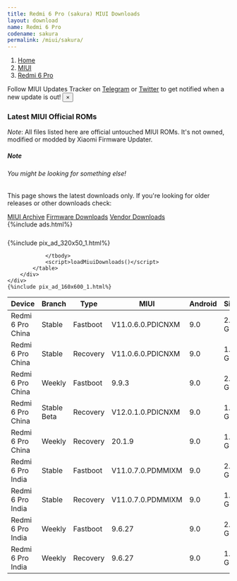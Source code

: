 ```yaml
---
title: Redmi 6 Pro (sakura) MIUI Downloads
layout: download
name: Redmi 6 Pro
codename: sakura
permalink: /miui/sakura/
---
```

<nav aria-label="breadcrumb">
    <ol class="breadcrumb">
        <li class="breadcrumb-item"><a href="/">Home</a></li>
        <li class="breadcrumb-item"><a href="/miui/">MIUI</a></li>
        <li class="breadcrumb-item active" aria-current="page"><a href="/miui/sakura/">Redmi 6 Pro</a></li>
    </ol>
</nav>
<div class="alert alert-primary alert-dismissible fade show" role="alert">
    Follow MIUI Updates Tracker on <a href="https://t.me/MIUIUpdatesTracker" class="alert-link">Telegram</a>
     or <a href="https://twitter.com/MiFwUpdater" class="alert-link">Twitter</a> to get notified when a new update is out!
    <button type="button" class="close" data-dismiss="alert" aria-label="Close">
        <span aria-hidden="true">&times;</span>
    </button>
</div>

### Latest MIUI Official ROMs
*Note*: All files listed here are official untouched MIUI ROMs. It's not owned, modified or modded by Xiaomi Firmware Updater.
<div class="card">
  <div class="card-body">
    <h5 class="card-title">Note</h5>
    <h6 class="card-subtitle mb-2 text-muted">You might be looking for something else!</h6>
    <p class="card-text">This page shows the latest downloads only.
     If you're looking for older releases or other downloads check:</p>
    <a href="/archive/miui/sakura/" class="card-link">MIUI Archive</a>
    <a href="/firmware/sakura/" class="card-link">Firmware Downloads</a>
    <a href="/vendor/sakura/" class="card-link">Vendor Downloads</a>
  </div>
</div>
{%include ads.html%}
<div class="row justify-content-center">
    <div class="col-10">
        <div class="table-responsive-md" style="margin-top: 25px;">
            {%include pix_ad_320x50_1.html%}
            <table id="miui" class="display dt-responsive nowrap compact table table-striped table-hover table-sm">
                <thead class="thead-dark">
                    <tr>
                        <th data-ref="device">Device</th>
                        <th data-ref="branch">Branch</th>
                        <th data-ref="type">Type</th>
                        <th data-ref="miui">MIUI</th>
                        <th data-ref="android">Android</th>
                        <th data-ref="size">Size</th>
                        <th data-ref="size">Date</th>
                        <th data-ref="link">Link</th>
                    </tr>
                </thead>
                <tbody>
                <tr><td>Redmi 6 Pro China</td><td>Stable</td><td>Fastboot</td><td>V11.0.6.0.PDICNXM</td><td>9.0</td><td>2.3 GB</td><td>2020-06-15</td><td><a href="/miui/sakura/stable/V11.0.6.0.PDICNXM/">Download</a></td></tr>
<tr><td>Redmi 6 Pro China</td><td>Stable</td><td>Recovery</td><td>V11.0.6.0.PDICNXM</td><td>9.0</td><td>1.9 GB</td><td>2020-06-22</td><td><a href="/miui/sakura/stable/V11.0.6.0.PDICNXM/">Download</a></td></tr>
<tr><td>Redmi 6 Pro China</td><td>Weekly</td><td>Fastboot</td><td>9.9.3</td><td>9.0</td><td>2.4 GB</td><td>2019-09-04</td><td><a href="/miui/sakura/weekly/9.9.3/">Download</a></td></tr>
<tr><td>Redmi 6 Pro China</td><td>Stable Beta</td><td>Recovery</td><td>V12.0.1.0.PDICNXM</td><td>9.0</td><td>1.8 GB</td><td>2020-08-05</td><td><a href="/miui/sakura/stable beta/V12.0.1.0.PDICNXM/">Download</a></td></tr>
<tr><td>Redmi 6 Pro China</td><td>Weekly</td><td>Recovery</td><td>20.1.9</td><td>9.0</td><td>1.9 GB</td><td>2020-01-09</td><td><a href="/miui/sakura/weekly/20.1.9/">Download</a></td></tr>
<tr><td>Redmi 6 Pro India</td><td>Stable</td><td>Fastboot</td><td>V11.0.7.0.PDMMIXM</td><td>9.0</td><td>2.2 GB</td><td>2020-05-08</td><td><a href="/miui/sakura/stable/V11.0.7.0.PDMMIXM/">Download</a></td></tr>
<tr><td>Redmi 6 Pro India</td><td>Stable</td><td>Recovery</td><td>V11.0.7.0.PDMMIXM</td><td>9.0</td><td>1.8 GB</td><td>2020-05-15</td><td><a href="/miui/sakura/stable/V11.0.7.0.PDMMIXM/">Download</a></td></tr>
<tr><td>Redmi 6 Pro India</td><td>Weekly</td><td>Fastboot</td><td>9.6.27</td><td>9.0</td><td>2.4 GB</td><td>2019-06-28</td><td><a href="/miui/sakura/weekly/9.6.27/">Download</a></td></tr>
<tr><td>Redmi 6 Pro India</td><td>Weekly</td><td>Recovery</td><td>9.6.27</td><td>9.0</td><td>1.9 GB</td><td>2019-06-28</td><td><a href="/miui/sakura/weekly/9.6.27/">Download</a></td></tr>

                </tbody>
                <script>loadMiuiDownloads()</script>
            </table>
        </div>
    </div>
    {%include pix_ad_160x600_1.html%}
</div>
